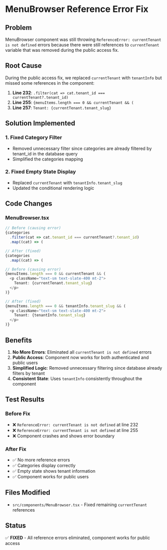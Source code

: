 # MenuBrowser Reference Error Fix

## Problem
MenuBrowser component was still throwing `ReferenceError: currentTenant is not defined` errors because there were still references to `currentTenant` variable that was removed during the public access fix.

## Root Cause
During the public access fix, we replaced `currentTenant` with `tenantInfo` but missed some references in the component:

1. **Line 232**: `.filter(cat => cat.tenant_id === currentTenant?.tenant_id)`
2. **Line 255**: `{menuItems.length === 0 && currentTenant && (`
3. **Line 257**: `Tenant: {currentTenant.tenant_slug}`

## Solution Implemented

### 1. Fixed Category Filter
- Removed unnecessary filter since categories are already filtered by tenant_id in the database query
- Simplified the categories mapping

### 2. Fixed Empty State Display
- Replaced `currentTenant` with `tenantInfo.tenant_slug`
- Updated the conditional rendering logic

## Code Changes

### MenuBrowser.tsx
```typescript
// Before (causing error)
{categories
  .filter(cat => cat.tenant_id === currentTenant?.tenant_id)
  .map((cat) => (

// After (fixed)
{categories
  .map((cat) => (

// Before (causing error)
{menuItems.length === 0 && currentTenant && (
  <p className="text-sm text-slate-400 mt-2">
    Tenant: {currentTenant.tenant_slug}
  </p>
)}

// After (fixed)
{menuItems.length === 0 && tenantInfo.tenant_slug && (
  <p className="text-sm text-slate-400 mt-2">
    Tenant: {tenantInfo.tenant_slug}
  </p>
)}
```

## Benefits

1. **No More Errors**: Eliminated all `currentTenant is not defined` errors
2. **Public Access**: Component now works for both authenticated and public users
3. **Simplified Logic**: Removed unnecessary filtering since database already filters by tenant
4. **Consistent State**: Uses `tenantInfo` consistently throughout the component

## Test Results

### Before Fix
- ❌ `ReferenceError: currentTenant is not defined` at line 232
- ❌ `ReferenceError: currentTenant is not defined` at line 255
- ❌ Component crashes and shows error boundary

### After Fix
- ✅ No more reference errors
- ✅ Categories display correctly
- ✅ Empty state shows tenant information
- ✅ Component works for public users

## Files Modified

- `src/components/MenuBrowser.tsx` - Fixed remaining `currentTenant` references

## Status
✅ **FIXED** - All reference errors eliminated, component works for public access


